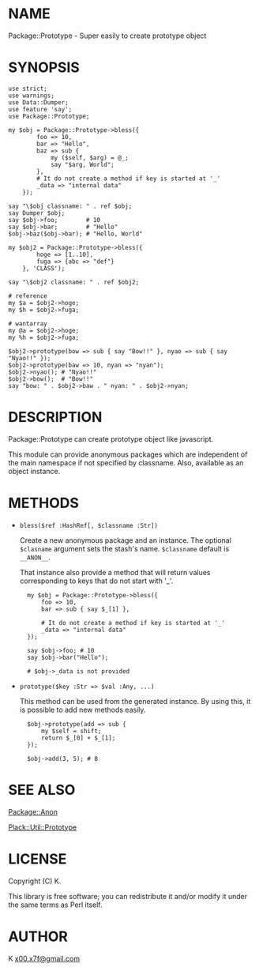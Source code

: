 # NAME

Package::Prototype - Super easily to create prototype object

# SYNOPSIS

    use strict;
    use warnings;
    use Data::Dumper;
    use feature 'say';
    use Package::Prototype;

    my $obj = Package::Prototype->bless({
            foo => 10,
            bar => "Hello",
            baz => sub {
                my ($self, $arg) = @_;
                say "$arg, World";
            },
            # It do not create a method if key is started at '_'
            _data => "internal data"
        });

    say "\$obj classname: " . ref $obj;
    say Dumper $obj;
    say $obj->foo;        # 10
    say $obj->bar;        # "Hello"
    $obj->baz($obj->bar); # "Hello, World"

    my $obj2 = Package::Prototype->bless({
            hoge => [1..10],
            fuga => {abc => "def"}
        }, 'CLASS');

    say "\$obj2 classname: " . ref $obj2;

    # reference
    my $a = $obj2->hoge;
    my $h = $obj2->fuga;

    # wantarray
    my @a = $obj2->hoge;
    my %h = $obj2->fuga;

    $obj2->prototype(bow => sub { say "Bow!!" }, nyao => sub { say "Nyao!!" });
    $obj2->prototype(baw => 10, nyan => "nyan");
    $obj2->nyao(); # "Nyao!!"
    $obj2->bow();  # "Bow!!"
    say "bow: " . $obj2->baw . " nyan: " . $obj2->nyan;

# DESCRIPTION

Package::Prototype can create prototype object like javascript.

This module can provide anonymous packages which are independent of the main namespace if not 
specified by classname. Also, available as an object instance.

# METHODS

- `bless($ref :HashRef[, $classname :Str])`

    Create a new anonymous package and an instance. The optional `$clasname` argument sets the
    stash's name. `$classname` default is `__ANON__`.

    That instance also provide a method that will return values corresponding to keys that do not
    start with '\_'.

        my $obj = Package::Prototype->bless({
            foo => 10,
            bar => sub { say $_[1] },

            # It do not create a method if key is started at '_'
            _data => "internal data"
        });

        say $obj->foo; # 10
        say $obj->bar("Hello");

        # $obj->_data is not provided

- `prototype($key :Str => $val :Any, ...)`

    This method can be used from the generated instance. By using this, it is possible to add new methods easily.

        $obj->prototype(add => sub {
            my $self = shift;
            return $_[0] + $_[1];
        });

        $obj->add(3, 5); # 8

# SEE ALSO

[Package::Anon](https://metacpan.org/pod/Package::Anon)

[Plack::Util::Prototype](https://metacpan.org/pod/Plack::Util::Prototype)

# LICENSE

Copyright (C) K.

This library is free software; you can redistribute it and/or modify
it under the same terms as Perl itself.

# AUTHOR

K <x00.x7f@gmail.com>
